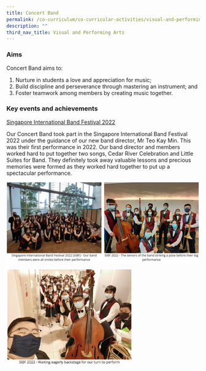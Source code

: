 ```yaml
---
title: Concert Band
permalink: /co-curriculum/co-curricular-activities/visual-and-performing-arts/concert-band/
description: ""
third_nav_title: Visual and Performing Arts
---
```

### Aims

Concert Band aims to:  

1.  Nurture in students a love and appreciation for music;
2.  Build discipline and perseverance through mastering an instrument; and
3.  Foster teamwork among members by creating music together.

### Key events and achievements

<u>Singapore International Band Festival 2022</u>

Our Concert Band took part in the Singapore International Band Festival 2022 under the guidance of our new band director, Mr Teo Kay Min. This was their first performance in 2022. Our band director and members worked hard to put together two songs, Cedar River Celebration and Little Suites for Band. They definitely took away valuable lessons and precious memories were formed as they worked hard together to put up a spectacular performance.

![](/images/band-1.png)

<img style="width:65%" src="/images/band-2.png">